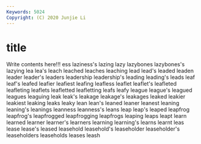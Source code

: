 ```yaml
---
Keywords: 5024
Copyright: (C) 2020 Junjie Li
---
```


# title

Write contents here!!!
ess 
laziness's 
lazing
lazy 
lazybones 
lazybones's 
lazying 
lea 
lea's 
leach 
leached 
leaches 
leaching
lead 
lead's 
leaded 
leaden 
leader 
leader's 
leaders 
leadership 
leadership's 
leading
leading's 
leads 
leaf 
leaf's 
leafed 
leafier 
leafiest 
leafing 
leafless 
leaflet
leaflet's 
leafleted 
leafleting 
leaflets 
leafletted 
leafletting 
leafs 
leafy 
league 
league's
leagued 
leagues 
leaguing 
leak 
leak's 
leakage 
leakage's 
leakages 
leaked 
leakier
leakiest 
leaking 
leaks 
leaky 
lean 
lean's 
leaned 
leaner 
leanest 
leaning
leaning's 
leanings 
leanness 
leanness's 
leans 
leap 
leap's 
leaped 
leapfrog 
leapfrog's
leapfrogged 
leapfrogging 
leapfrogs 
leaping 
leaps 
leapt 
learn 
learned 
learner 
learner's
learners 
learning 
learning's 
learns 
learnt 
leas 
lease 
lease's 
leased 
leasehold
leasehold's 
leaseholder 
leaseholder's 
leaseholders 
leaseholds 
leases 
leash 
